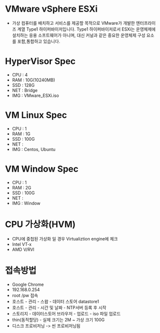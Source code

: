 # VMware vSphere ESXi
- 가상 컴퓨터를 배치하고 서비스를 제공할 목적으로 VMware가 개발한 엔터프라이즈 계열 Type1 하이퍼바이저입니다. Type1 하이퍼바이저로서 ESXi는 운영체제에 설치하는 응용 소프트웨어가 아니며, 대신 커널과 같은 중요한 운영체제 구성 요소를 포함,통합하고 있습니다.

# HyperVisor Spec
- CPU : 4
- RAM : 10G(10240MB)
- SSD : 128G
- NET : Bridge
- IMG : VMware_ESXi.iso

# VM Linux Spec
- CPU : 1
- RAM : 1G
- SSD : 100G
- NET :
- IMG : Centos, Ubuntu


# VM Window Spec
- CPU : 1
- RAM : 2G
- SSD : 100G
- NET :
- IMG : Window

# CPU 가상화(HVM)
- CPU에 중첩된 가상화 일 경우 Virtualiztion engine에 체크
- Intel VT-x
- AMD V/RVI

# 접속방법
- Google Chrome
- 192.168.0.254
- root /pw 접속
- 호스트 - 관리 - 스왑 - 데이터 스토어 datastore1
- 호스트 - 관리 - 시간 및 날짜 - NTP서버 등록 후 시작
- 스토리지 - 데이터스토어 브라우저 - 업로드 - iso 파일 업로드
- thin(동적할당) - 실제 크기는 2M ~ 가상 크기 100G
- 디스크 프로비저닝 -> 씬 프로비저닝됨